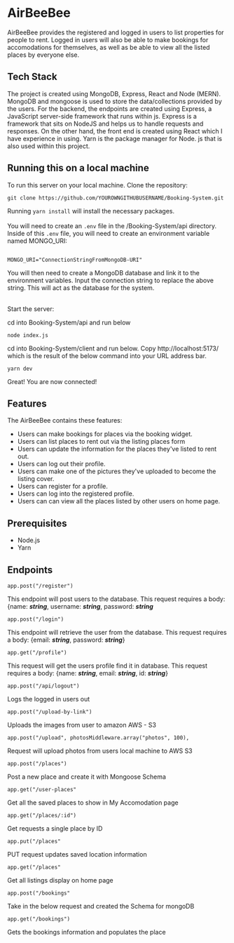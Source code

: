 # AirBeeBee


AirBeeBee provides the registered and logged in users to list properties for people to rent. Logged in users will also be able to make bookings for accomodations for themselves, as well as be able to view all the listed places by everyone else.


## Tech Stack

The project is created using MongoDB, Express, React and Node (MERN). MongoDB and mongoose is used to store the data/collections provided by the users. For the backend, the endpoints are created using Express, a JavaScript server-side framework that runs within js. Express is a framework that sits on NodeJS and helps us to handle requests and responses. On the other hand, the front end is created using React which I have experience in using. Yarn is the package manager for Node. js that is also used within this project.


## Running this on a local machine

To run this server on your local machine. Clone the repository:

```
git clone https://github.com/YOUROWNGITHUBUSERNAME/Booking-System.git
```

Running `yarn install` will install the necessary packages.
<br>
<br>
You will need to create an `.env` file in the /Booking-System/api directory. Inside of this `.env` file, you will need to create an environment variable named MONGO_URI:

```

MONGO_URI="ConnectionStringFromMongoDB-URI"

```

You will then need to create a MongoDB database and link it to the environment variables. Input the connection string to replace the above string. This will act as the database for the system.
<br>
<br>

Start the server:

cd into Booking-System/api and run below

```
node index.js
```
cd into Booking-System/client and run below. Copy http://localhost:5173/ which is the result of the below command into your URL address bar. 
```
yarn dev
```

Great! You are now connected!


## Features

The AirBeeBee contains these features:

- Users can make bookings for places via the booking widget.
- Users can list places to rent out via the listing places form
- Users can update the information for the places they've listed to rent out.
- Users can log out their profile.
- Users can make one of the pictures they've uploaded to become the listing cover.
- Users can register for a profile.
- Users can log into the registered profile.
- Users can can view all the places listed by other users on home page.


## Prerequisites

- Node.js
- Yarn


## Endpoints

```
app.post("/register")
```

This endpoint will post users to the database. This request requires a body: {name: **_string_**, username: **_string_**, password: **_string_**

```
app.post("/login")

```

This endpoint will retrieve the user from the database. This request requires a body: {email: **_string_**, password: **_string_**}

```
app.get("/profile")

```

This request will get the users profile find it in database. This request requires a body: {name: **_string_**, email: **_string_**, id: **_string_**}

```
app.post("/api/logout")
```

Logs the logged in users out

```
app.post("/upload-by-link")

```

Uploads the images from user to amazon AWS - S3

```
app.post("/upload", photosMiddleware.array("photos", 100),
```

Request will upload photos from users local machine to AWS S3

```
app.post("/places")
```

Post a new place and create it with Mongoose Schema

```
app.get("/user-places"
```

Get all the saved places to show in My Accomodation page

```
app.get("/places/:id")
```

Get requests a single place by ID

```
app.put("/places"
```

PUT request updates saved location information


```
app.get("/places"
```

Get all listings display on home page


```
app.post("/bookings"
```

Take in the below request and created the Schema for mongoDB


```
app.get("/bookings")
```

Gets the bookings information and populates the place



